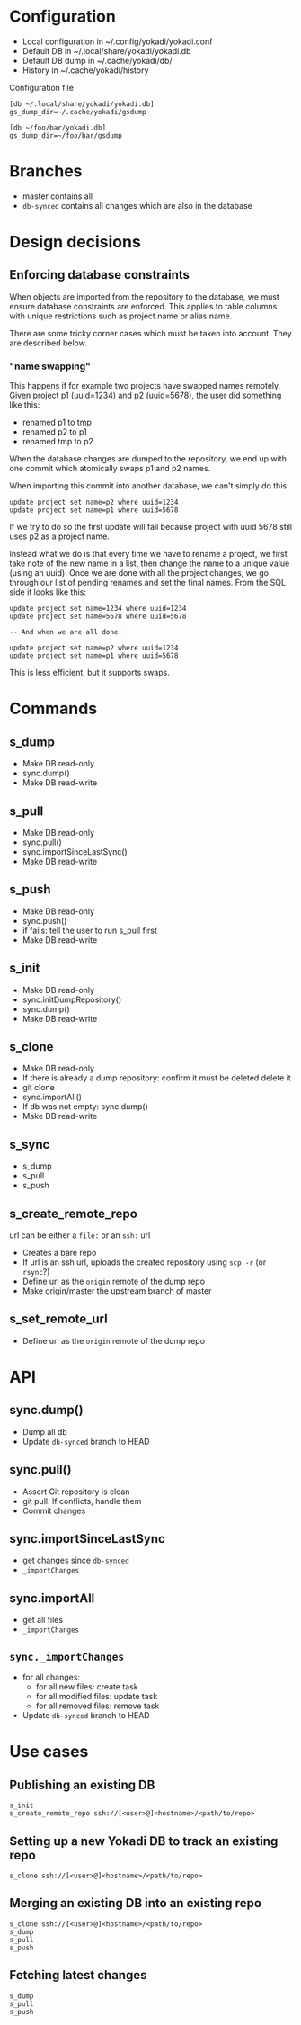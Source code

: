 # Configuration

- Local configuration in ~/.config/yokadi/yokadi.conf
- Default DB in ~/.local/share/yokadi/yokadi.db
- Default DB dump in ~/.cache/yokadi/db/
- History in ~/.cache/yokadi/history

Configuration file

    [db ~/.local/share/yokadi/yokadi.db]
    gs_dump_dir=~/.cache/yokadi/gsdump

    [db ~/foo/bar/yokadi.db]
    gs_dump_dir=~/foo/bar/gsdump

# Branches

- master contains all
- `db-synced` contains all changes which are also in the database

# Design decisions

## Enforcing database constraints

When objects are imported from the repository to the database, we must ensure
database constraints are enforced. This applies to table columns with unique
restrictions such as project.name or alias.name.

There are some tricky corner cases which must be taken into account. They are
described below.

### "name swapping"

This happens if for example two projects have swapped names remotely. Given
project p1 (uuid=1234) and p2 (uuid=5678), the user did something like this:

- renamed p1 to tmp
- renamed p2 to p1
- renamed tmp to p2

When the database changes are dumped to the repository, we end up with one
commit which atomically swaps p1 and p2 names.

When importing this commit into another database, we can't simply do this:

    update project set name=p2 where uuid=1234
    update project set name=p1 where uuid=5678

If we try to do so the first update will fail because project with uuid 5678
still uses p2 as a project name.

Instead what we do is that every time we have to rename a project, we first take
note of the new name in a list, then change the name to a unique value (using an
uuid). Once we are done with all the project changes, we go through our list of
pending renames and set the final names. From the SQL side it looks like this:

    update project set name=1234 where uuid=1234
    update project set name=5678 where uuid=5678

    -- And when we are all done:

    update project set name=p2 where uuid=1234
    update project set name=p1 where uuid=5678

This is less efficient, but it supports swaps.

# Commands
## s_dump

- Make DB read-only
- sync.dump()
- Make DB read-write

## s_pull

- Make DB read-only
- sync.pull()
- sync.importSinceLastSync()
- Make DB read-write

## s_push

- Make DB read-only
- sync.push()
- if fails:
    tell the user to run s_pull first
- Make DB read-write

## s_init

- Make DB read-only
- sync.initDumpRepository()
- sync.dump()
- Make DB read-write

## s_clone <url>

- Make DB read-only
- If there is already a dump repository:
    confirm it must be deleted
    delete it
- git clone <url>
- sync.importAll()
- If db was not empty:
    sync.dump()
- Make DB read-write

## s_sync

- s_dump
- s_pull
- s_push

## s_create_remote_repo <url>

url can be either a `file:` or an `ssh:` url

- Creates a bare repo
- If url is an ssh url, uploads the created repository using `scp -r` (or `rsync`?)
- Define url as the `origin` remote of the dump repo
- Make origin/master the upstream branch of master

## s_set_remote_url <url>

- Define url as the `origin` remote of the dump repo

# API

## sync.dump()

- Dump all db
- Update `db-synced` branch to HEAD

## sync.pull()

- Assert Git repository is clean
- git pull. If conflicts, handle them
- Commit changes

## sync.importSinceLastSync

- get changes since `db-synced`
- `_importChanges`

## sync.importAll

- get all files
- `_importChanges`

## `sync._importChanges`

- for all changes:
    - for all new files: create task
    - for all modified files: update task
    - for all removed files: remove task
- Update `db-synced` branch to HEAD

# Use cases

## Publishing an existing DB

    s_init
    s_create_remote_repo ssh://[<user>@]<hostname>/<path/to/repo>

## Setting up a new Yokadi DB to track an existing repo

    s_clone ssh://[<user>@]<hostname>/<path/to/repo>

## Merging an existing DB into an existing repo

    s_clone ssh://[<user>@]<hostname>/<path/to/repo>
    s_dump
    s_pull
    s_push

## Fetching latest changes

    s_dump
    s_pull
    s_push
